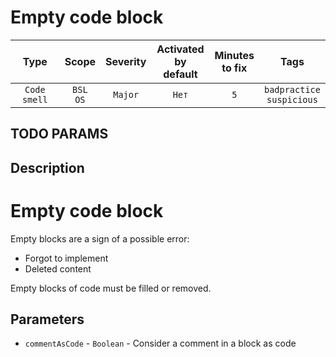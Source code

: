# Empty code block

| Type | Scope | Severity | Activated<br/>by default | Minutes<br/>to fix | Tags |
| :-: | :-: | :-: | :-: | :-: | :-: |
| `Code smell` | `BSL`<br/>`OS` | `Major` | `Нет` | `5` | `badpractice`<br/>`suspicious` |


## TODO PARAMS

## Description

# Empty code block

Empty blocks are a sign of a possible error:

- Forgot to implement
- Deleted content

Empty blocks of code must be filled or removed.

## Parameters

- `commentAsCode` - `Boolean` - Consider a comment in a block as code

